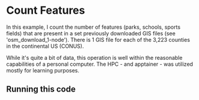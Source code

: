 # Count Features

In this example, I count the number of features (parks, schools, sports fields) that are present in a set previously downloaded GIS files (see 'osm_download_1-node'). There is 1 GIS file for each of the 3,223 counties in the continental US (CONUS). 

While it's quite a bit of data, this operation is well within the reasonable capabilities of a personal computer. The HPC - and apptainer - was utilized mostly for learning purposes. 

## Running this code